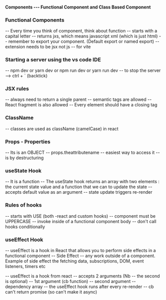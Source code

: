 #### Components --- Functional Component and Class Based Component

### Functional Components 
-- Every time you think of component, think about function
-- starts with a capital letter 
-- returns jxs, which means javascript xml (which is just html)
-- remember to export your component. (Default export or named export)
-- extension needs to be jsx not js -- for vite

### Starting a server using the vs code IDE 
-- npm dev or yarn dev or npm run dev or yarn run dev
-- to stop the server --> ctrl + ` (backtick)

### JSX rules 
-- always need to return a single parent 
-- semantic tags are allowed
-- React fragment is also allowed
-- Every element should have a closing tag

### ClassName 
-- classes are used as className (camelCase) in react 

### Props - Properties
-- Its is an OBJECT
-- props.theattributename
-- easiest way to access it -- is by destructuring

### useState Hook
-- It is a function
-- The useState hook returns an array with two elements : the current state value and a function that we can to update the state
-- accepts default value as an argument 
-- state update triggers re-render 

### Rules of hooks 
-- starts with USE (both -react and custom hooks)
-- component must be UPPERCASE 
-- invoke inside of a functional component body 
-- don't call hooks conditionally

### useEffect Hook 
-- useEffect is a hook in React that allows you to perform side effects in a functional component 
-- Side Effect -- any work outside of a component. Example of side effect the fetching data, subscriptions, DOM, event listeners, timers etc

-- useEffect is a hook from react
-- accepts 2 arguments (Nb -- the second is optional)
-- 1st argument (cb function)
-- second argument -- dependency array 
-- the useEffect hook runs after every re-render
-- cb can't return promise (so can't make it async)
